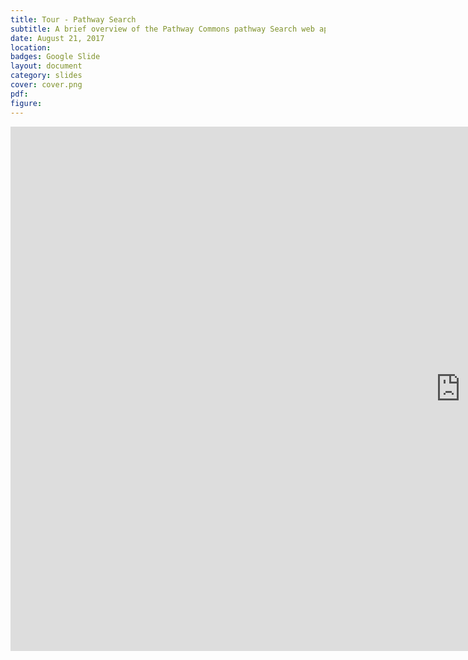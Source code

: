```yaml
---
title: Tour - Pathway Search
subtitle: A brief overview of the Pathway Commons pathway Search web app
date: August 21, 2017
location:
badges: Google Slide
layout: document
category: slides
cover: cover.png
pdf:
figure:
---
```


<div class="embed-responsive embed-responsive-16by9">
  <iframe src="https://docs.google.com/presentation/d/1oX9z6lhv6-x90F9fmpRLo0hbtIzSOOhXQJIoQyZQPu8/embed?start=false&loop=false&delayms=10000" frameborder="0" width="1440" height="839" allowfullscreen="true" mozallowfullscreen="true" webkitallowfullscreen="true"></iframe>
</div>
